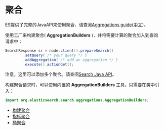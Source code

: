 # 聚合

ES提供了完整的JavaAPI来使用聚合，请查阅[Aggregations guide](https://www.elastic.co/guide/en/elasticsearch/reference/5.6/search-aggregations.html)([中文](https://www.elastic.co/guide/cn/elasticsearch/guide/cn/aggregations.html))。

使用工厂来构建聚合( **AggregationBuilders** )，并将需要计算的聚合加入到查询请求中：

```java
SearchResponse sr = node.client().prepareSearch()
        .setQuery( /* your query */ )
        .addAggregation( /* add an aggregation */ )
        .execute().actionGet();
```

注意，这里可以添加多个聚合。请查阅[Search Java API](https://www.elastic.co/guide/en/elasticsearch/reference/5.6/search-search.html)。

构建聚合请求时，可以使用内置的 **AggregationBuilders** 工具。只需要在类中引入：

```java
import org.elasticsearch.search.aggregations.AggregationBuilders;
```

- [构建聚合](StructuringAggregations.md)
- [指标聚合](MetricsAggregations.md)
- [桶聚合](BucketAggregations.md)